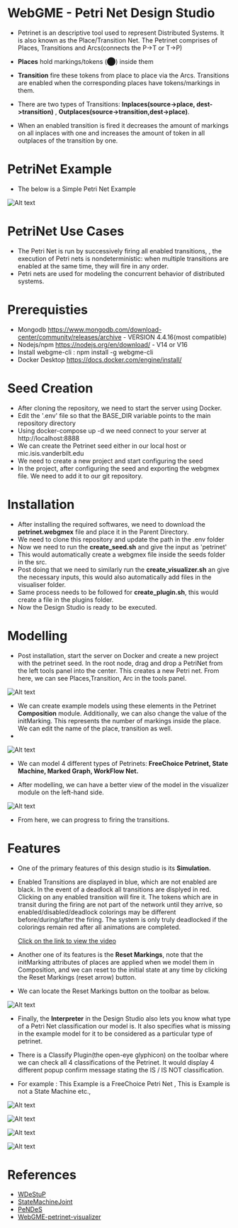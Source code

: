 # WebGME - Petri Net Design Studio

* Petrinet is an descriptive tool used to represent Distributed Systems. It is also known as the Place/Transition Net. The Petrinet comprises of Places, Transitions and Arcs(connects the P->T or T->P)

* **Places** hold markings/tokens (⬤) inside them 

* **Transition** fire these tokens from place to place via the Arcs. Transitions are enabled when the corresponding places have tokens/markings in them.
* There are two types of Transitions: **Inplaces(source->place, dest->transition)** , **Outplaces(source->transition,dest->place)**.
* When an enabled transition is fired it decreases the amount of markings on all inplaces with one and
increases the amount of token in all outplaces of the transition by one.

# PetriNet Example

* The below is a Simple Petri Net Example
  
![Alt text](images/9.png)


# PetriNet Use Cases
* The Petri Net is run by successively firing all enabled transitions, , the execution of Petri nets is nondeterministic: when multiple transitions are enabled at the same time, they will fire in any order. 
* Petri nets are used for modeling the concurrent behavior of distributed systems.

# Prerequisties

* Mongodb <https://www.mongodb.com/download-center/community/releases/archive> - VERSION 4.4.16(most compatible)
* Nodejs/npm <https://nodejs.org/en/download/> - V14 or V16
* Install webgme-cli : npm install -g webgme-cli
* Docker Desktop <https://docs.docker.com/engine/install/>

# Seed Creation

* After cloning the repository, we need to start the server using Docker.
* Edit the '.env' file so that the BASE_DIR variable points to the main repository directory
* Using docker-compose up -d we need connect to your server at http://localhost:8888
* We can create the Petrinet seed either in our local host or mic.isis.vanderbilt.edu
* We need to create a new project and start configuring the seed
* In the project, after configuring the seed and exporting the webgmex file. We need to add it to our git repository.

# Installation
* After installing the required softwares, we need to download the **petrinet.webgmex** file and place it in the Parent Directory. 
* We need to clone this repository and update the path in the .env folder
* Now we need to run the **create_seed.sh** and give the input as 'petrinet'
* This would automatically create a webgmex file inside the seeds folder in the src.
* Post doing that we need to similarly run the **create_visualizer.sh** an give the necessary inputs, this would also automatically add files in the visualiser folder.
* Same process needs to be followed for **create_plugin.sh**, this would create a file in the plugins folder.
* Now the Design Studio is ready to be executed.

# Modelling
* Post installation, start the server on Docker and create a new project with the petrinet seed. In the root node, drag and drop a PetriNet from the left tools panel into the center. This creates a new Petri net. From here, we can see Places,Transition, Arc in the tools panel. 

![Alt text](images/1.png)

* We can create example models using these elements in the Petrinet **Composition** module. Additionally, we can also change the value of the initMarking. This represents the number of markings inside the place. We can edit the name of the place, transition as well.
* 
![Alt text](images/2.png)

* We can model 4 different types of Petrinets: **FreeChoice Petrinet, State Machine, Marked Graph, WorkFlow Net.**

* After modelling, we can have a better view of the model in the visualizer module on the left-hand side. 
  
![Alt text](images/3.png)


* From here, we can progress to firing the transitions.

# Features
* One of the primary features of this design studio is its **Simulation.** 

* Enabled Transitions are displayed in blue, which are not enabled are black. In the event of a deadlock all transitions are displyed in red. Clicking on any enabled transition will fire it. The tokens which are in transit during the firing are not part of the network until they arrive, so enabled/disabled/deadlock colorings may be different before/during/after the firing. The system is only truly deadlocked if the colorings remain red after all animations are completed.
  
   [Click on the link to view the video](images/simulation.webm)

* Another one of its features is the **Reset Markings**, note that the initMarking attributes of places are applied when we model them in Composition, and we can reset to the initial state at any time by clicking the Reset Markings (reset arrow) button.

* We can locate the Reset Markings button on the toolbar as below.

![Alt text](images/4.png)

* Finally, the **Interpreter** in the Design Studio also lets you know what type of a Petri Net classification our model is. It also specifies what is missing in the example model for it to be considered as a particular type of petrinet. 

* There is a Classify Plugin(the open-eye glyphicon) on the toolbar where we can check all 4 classifications of the Petrinet. It would display 4 different popup confirm message stating the IS / IS NOT classification.

* For example : This Example is a FreeChoice Petri Net , This is Example is not a State Machine etc.,
  
![Alt text](images/5.png)

![Alt text](images/6.png)

![Alt text](images/7.png)

![Alt text](images/8.png)


# References

* [WDeStuP](https://github.com/kecso/WDeStuP)
* [StateMachineJoint](https://github.com/kecso/StateMachineJoint)
* [PeNDeS](https://github.com/umesh-timalsina/PeNDeS)
* [WebGME-petrinet-visualizer](https://github.com/dragazo/WebGME-petrinet-visualizer)